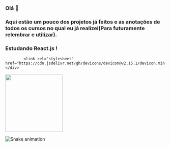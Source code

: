 ### Olá 👋
    
### Aqui estão um pouco dos projetos já feitos e as anotações de todos os cursos no qual eu já realizei(Para futuramente relembrar e utilizar).

### <div>   Estudando React.js !
            <link rel="stylesheet" href="https://cdn.jsdelivr.net/gh/devicons/devicon@v2.15.1/devicon.min.css"> 
    </div>

<div>
  
  <img height="180em" src="https://github-readme-stats.vercel.app/api/top-langs/?username=ericmli&layout=compact&langs_count=7&theme=synthwave"/>

  
</div>

![Snake animation](https://github.com/ericmli/ericmli/blob/output/github-contribution-grid-snake.svg)
  


